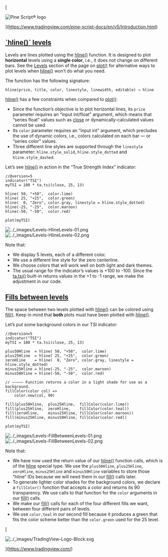 [

![Pine Script® logo](https://tradingview.com/pine-script-docs/en/v5/_images/Pine-script-logo.svg)

](https://www.tradingview.com/pine-script-docs/en/v5/Introduction.html)

[\`hline()\` levels](#id1)
-------------------------------------------------------------------------

Levels are lines plotted using the [hline()](https://www.tradingview.com/pine-script-reference/v5/#fun_hline) function. It is designed to plot **horizontal** levels using a **single color**, i.e., it does not change on different bars. See the [Levels](https://tradingview.com/pine-script-docs/en/v5/concepts/Plots.html#pageplots-levels) section of the page on [plot()](https://www.tradingview.com/pine-script-reference/v5/#plot) for alternative ways to plot levels when [hline()](https://www.tradingview.com/pine-script-reference/v5/#fun_hline) won’t do what you need.

The function has the following signature:

```
hline(price, title, color, linestyle, linewidth, editable) → hline

```


[hline()](https://www.tradingview.com/pine-script-reference/v5/#fun_hline) has a few constraints when compared to [plot()](https://www.tradingview.com/pine-script-reference/v5/#fun_plot):

*   Since the function’s objective is to plot horizontal lines, its `price` parameter requires an “input int/float” argument, which means that “series float” values such as [close](https://www.tradingview.com/pine-script-reference/v5/#var_close) or dynamically-calculated values cannot be used.
*   Its `color` parameter requires an “input int” argument, which precludes the use of dynamic colors, i.e., colors calculated on each bar — or “series color” values.
*   Three different line styles are supported through the `linestyle` parameter: `hline.style_solid`, `hline.style_dotted` and `hline.style_dashed`.

Let’s see [hline()](https://www.tradingview.com/pine-script-reference/v5/#fun_hline) in action in the “True Strength Index” indicator:

```
//@version=5
indicator("TSI")
myTSI = 100 * ta.tsi(close, 25, 13)

hline( 50, "+50",  color.lime)
hline( 25, "+25",  color.green)
hline(  0, "Zero", color.gray, linestyle = hline.style_dotted)
hline(-25, "-25",  color.maroon)
hline(-50, "-50",  color.red)

plot(myTSI)

```


![../_images/Levels-HlineLevels-01.png](https://tradingview.com/pine-script-docs/en/v5/_images/Levels-HlineLevels-01.png) ![../_images/Levels-HlineLevels-02.png](https://tradingview.com/pine-script-docs/en/v5/_images/Levels-HlineLevels-02.png)

Note that:

*   We display 5 levels, each of a different color.
*   We use a different line style for the zero centerline.
*   We choose colors that will work well on both light and dark themes.
*   The usual range for the indicator’s values is +100 to -100. Since the [ta.tsi()](https://www.tradingview.com/pine-script-reference/v5/#fun_ta{dot}tsi) built-in returns values in the +1 to -1 range, we make the adjustment in our code.

[Fills between levels](#id2)
-----------------------------------------------------------------------------------

The space between two levels plotted with [hline()](https://www.tradingview.com/pine-script-reference/v5/#fun_hline) can be colored using [fill()](https://www.tradingview.com/pine-script-reference/v5/#fun_fill). Keep in mind that **both** plots must have been plotted with [hline()](https://www.tradingview.com/pine-script-reference/v5/#fun_hline).

Let’s put some background colors in our TSI indicator:

```
//@version=5
indicator("TSI")
myTSI = 100 * ta.tsi(close, 25, 13)

plus50Hline  = hline( 50, "+50",  color.lime)
plus25Hline  = hline( 25, "+25",  color.green)
zeroHline    = hline(  0, "Zero", color.gray, linestyle = hline.style_dotted)
minus25Hline = hline(-25, "-25",  color.maroon)
minus50Hline = hline(-50, "-50",  color.red)

// ————— Function returns a color in a light shade for use as a background.
fillColor(color col) =>
    color.new(col, 90)

fill(plus50Hline,  plus25Hline,  fillColor(color.lime))
fill(plus25Hline,  zeroHline,    fillColor(color.teal))
fill(zeroHline,    minus25Hline, fillColor(color.maroon))
fill(minus25Hline, minus50Hline, fillColor(color.red))

plot(myTSI)

```


![../_images/Levels-FillBetweenLevels-01.png](https://tradingview.com/pine-script-docs/en/v5/_images/Levels-FillBetweenLevels-01.png) ![../_images/Levels-FillBetweenLevels-02.png](https://tradingview.com/pine-script-docs/en/v5/_images/Levels-FillBetweenLevels-02.png)

Note that:

*   We have now used the return value of our [hline()](https://www.tradingview.com/pine-script-reference/v5/#fun_hline) function calls, which is of the [hline](https://tradingview.com/pine-script-docs/en/v5/language/Type_system.html#pagetypesystem-plotandhline) special type. We use the `plus50Hline`, `plus25Hline`, `zeroHline`, `minus25Hline` and `minus50Hline` variables to store those “hline” IDs because we will need them in our [fill()](https://www.tradingview.com/pine-script-reference/v5/#fun_fill) calls later.
*   To generate lighter color shades for the background colors, we declare a `fillColor()` function that accepts a color and returns its 90 transparency. We use calls to that function for the `color` arguments in our [fill()](https://www.tradingview.com/pine-script-reference/v5/#fun_fill) calls.
*   We make our [fill()](https://www.tradingview.com/pine-script-reference/v5/#fun_fill) calls for each of the four different fills we want, between four different pairs of levels.
*   We use `color.teal` in our second fill because it produces a green that fits the color scheme better than the `color.green` used for the 25 level.

[

![../_images/TradingView-Logo-Block.svg](https://tradingview.com/pine-script-docs/en/v5/_images/TradingView-Logo-Block.svg)

](https://www.tradingview.com/)